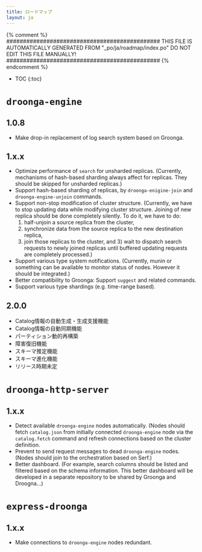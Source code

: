 ```yaml
---
title: ロードマップ
layout: ja
---
```


{% comment %}
##############################################
  THIS FILE IS AUTOMATICALLY GENERATED FROM
  "_po/ja/roadmap/index.po"
  DO NOT EDIT THIS FILE MANUALLY!
##############################################
{% endcomment %}


* TOC
{:toc}

# `droonga-engine`

## 1.0.8

 * Make drop-in replacement of log search system based on Groonga.

## 1.x.x

 * Optimize performance of `search` for unsharded replicas.
   (Currently, mechanisms of hash-based sharding always affect for replicas.
   They should be skipped for unsharded replicas.)
 * Support hash-based sharding of replicas, by `droonga-enigine-join` and `droonga-engine-unjoin` commands.
 * Support non-stop modification of cluster structure.
   (Currently, we have to stop updating data while modifying cluster structure.
   Joining of new replica should be done completely silently.
   To do it, we have to do:
   1) half-unjoin a source replica from the cluster,
   2) synchronize data from the source replica to the new destination replica,
   3) join those replicas to the cluster,
   and 3) wait to dispatch search requests to newly joined replicas until buffered updating requests are completely processed.)
 * Support various type system notifications.
   (Currently, munin or something can be available to monitor status of nodes.
   However it should be integrated.)
 * Better compatibility to Groonga: Support `suggest` and related commands.
 * Support various type shardings (e.g. time-range based).

## 2.0.0

  * Catalog情報の自動生成・生成支援機能
  * Catalog情報の自動同期機能
  * パーティション動的再構築
  * 障害復旧機能
  * スキーマ推定機能
  * スキーマ進化機能
  * リリース時期未定

# `droonga-http-server`

## 1.x.x

 * Detect available `droonga-engine` nodes automatically.
   (Nodes should fetch `catalog.json` from initially connected `droonga-engine` node via the `catalog.fetch` command and refresh connections based on the cluster definition.
 * Prevent to send request messages to dead `droonga-engine` nodes.
   (Nodes should join to the orchestration based on Serf.)
 * Better dashboard.
   (For example, search columns should be listed and filtered based on the schema information.
   This better dashboard will be developed in a separate repository to be shared by Groonga and Droogna...)

# `express-droonga`

## 1.x.x

 * Make connections to `droonga-engine` nodes redundant.

